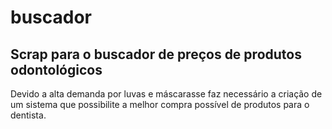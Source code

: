 # buscador
Scrap para o buscador de preços de produtos odontológicos
----
Devido a alta demanda por luvas e máscarasse faz necessário a criação de um sistema que possibilite a melhor compra possível de produtos para o dentista.
